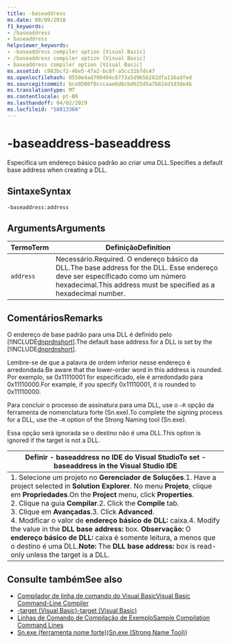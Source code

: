 ```yaml
---
title: -baseaddress
ms.date: 08/09/2018
f1_keywords:
- /baseaddress
- baseaddress
helpviewer_keywords:
- -baseaddress compiler option [Visual Basic]
- /baseaddress compiler option [Visual Basic]
- baseaddress compiler option [Visual Basic]
ms.assetid: c982bcf2-46e5-47a2-bc8f-a5cc32b7dc47
ms.openlocfilehash: 0550e4ad700494c8773a5d9b5b282dfa116adfed
ms.sourcegitcommit: bce0586f0cccaae6d6cbd625d5a7b824d1d3de4b
ms.translationtype: MT
ms.contentlocale: pt-BR
ms.lasthandoff: 04/02/2019
ms.locfileid: "58813360"
---
```

# <a name="-baseaddress"></a><span data-ttu-id="fc685-102">-baseaddress</span><span class="sxs-lookup"><span data-stu-id="fc685-102">-baseaddress</span></span>
<span data-ttu-id="fc685-103">Especifica um endereço básico padrão ao criar uma DLL.</span><span class="sxs-lookup"><span data-stu-id="fc685-103">Specifies a default base address when creating a DLL.</span></span>  
  
## <a name="syntax"></a><span data-ttu-id="fc685-104">Sintaxe</span><span class="sxs-lookup"><span data-stu-id="fc685-104">Syntax</span></span>  
  
```  
-baseaddress:address  
```  
  
## <a name="arguments"></a><span data-ttu-id="fc685-105">Arguments</span><span class="sxs-lookup"><span data-stu-id="fc685-105">Arguments</span></span>  
  
|<span data-ttu-id="fc685-106">Termo</span><span class="sxs-lookup"><span data-stu-id="fc685-106">Term</span></span>|<span data-ttu-id="fc685-107">Definição</span><span class="sxs-lookup"><span data-stu-id="fc685-107">Definition</span></span>|  
|---|---|  
|`address`|<span data-ttu-id="fc685-108">Necessário.</span><span class="sxs-lookup"><span data-stu-id="fc685-108">Required.</span></span> <span data-ttu-id="fc685-109">O endereço básico da DLL.</span><span class="sxs-lookup"><span data-stu-id="fc685-109">The base address for the DLL.</span></span> <span data-ttu-id="fc685-110">Esse endereço deve ser especificado como um número hexadecimal.</span><span class="sxs-lookup"><span data-stu-id="fc685-110">This address must be specified as a hexadecimal number.</span></span>|  
  
## <a name="remarks"></a><span data-ttu-id="fc685-111">Comentários</span><span class="sxs-lookup"><span data-stu-id="fc685-111">Remarks</span></span>  
 <span data-ttu-id="fc685-112">O endereço de base padrão para uma DLL é definido pelo [!INCLUDE[dnprdnshort](~/includes/dnprdnshort-md.md)].</span><span class="sxs-lookup"><span data-stu-id="fc685-112">The default base address for a DLL is set by the [!INCLUDE[dnprdnshort](~/includes/dnprdnshort-md.md)].</span></span>  
  
 <span data-ttu-id="fc685-113">Lembre-se de que a palavra de ordem inferior nesse endereço é arredondada.</span><span class="sxs-lookup"><span data-stu-id="fc685-113">Be aware that the lower-order word in this address is rounded.</span></span> <span data-ttu-id="fc685-114">Por exemplo, se 0x11110001 for especificado, ele é arredondado para 0x11110000.</span><span class="sxs-lookup"><span data-stu-id="fc685-114">For example, if you specify 0x11110001, it is rounded to 0x11110000.</span></span>  
  
 <span data-ttu-id="fc685-115">Para concluir o processo de assinatura para uma DLL, use o `–R` opção da ferramenta de nomenclatura forte (Sn.exe).</span><span class="sxs-lookup"><span data-stu-id="fc685-115">To complete the signing process for a DLL, use the `–R` option of the Strong Naming tool (Sn.exe).</span></span>  
  
 <span data-ttu-id="fc685-116">Essa opção será ignorada se o destino não é uma DLL.</span><span class="sxs-lookup"><span data-stu-id="fc685-116">This option is ignored if the target is not a DLL.</span></span>  
  
|<span data-ttu-id="fc685-117">Definir - baseaddress no IDE do Visual Studio</span><span class="sxs-lookup"><span data-stu-id="fc685-117">To set -baseaddress in the Visual Studio IDE</span></span>|  
|---|  
|<span data-ttu-id="fc685-118">1.  Selecione um projeto no **Gerenciador de Soluções**.</span><span class="sxs-lookup"><span data-stu-id="fc685-118">1.  Have a project selected in **Solution Explorer**.</span></span> <span data-ttu-id="fc685-119">No menu **Projeto**, clique em **Propriedades**.</span><span class="sxs-lookup"><span data-stu-id="fc685-119">On the **Project** menu, click **Properties**.</span></span> <br /><span data-ttu-id="fc685-120">2.  Clique na guia **Compilar**.</span><span class="sxs-lookup"><span data-stu-id="fc685-120">2.  Click the **Compile** tab.</span></span><br /><span data-ttu-id="fc685-121">3.  Clique em **Avançadas**.</span><span class="sxs-lookup"><span data-stu-id="fc685-121">3.  Click **Advanced**.</span></span><br /><span data-ttu-id="fc685-122">4.  Modificar o valor de **endereço básico de DLL:** caixa.</span><span class="sxs-lookup"><span data-stu-id="fc685-122">4.  Modify the value in the **DLL base address:** box.</span></span> <span data-ttu-id="fc685-123">**Observação:**      O **endereço básico de DLL:** caixa é somente leitura, a menos que o destino é uma DLL.</span><span class="sxs-lookup"><span data-stu-id="fc685-123">**Note:**      The **DLL base address:** box is read-only unless the target is a DLL.</span></span>|  
  
## <a name="see-also"></a><span data-ttu-id="fc685-124">Consulte também</span><span class="sxs-lookup"><span data-stu-id="fc685-124">See also</span></span>

- [<span data-ttu-id="fc685-125">Compilador de linha de comando do Visual Basic</span><span class="sxs-lookup"><span data-stu-id="fc685-125">Visual Basic Command-Line Compiler</span></span>](../../../visual-basic/reference/command-line-compiler/index.md)
- [<span data-ttu-id="fc685-126">-target (Visual Basic)</span><span class="sxs-lookup"><span data-stu-id="fc685-126">-target (Visual Basic)</span></span>](../../../visual-basic/reference/command-line-compiler/target.md)
- [<span data-ttu-id="fc685-127">Linhas de Comando de Compilação de Exemplo</span><span class="sxs-lookup"><span data-stu-id="fc685-127">Sample Compilation Command Lines</span></span>](../../../visual-basic/reference/command-line-compiler/sample-compilation-command-lines.md)
- <span data-ttu-id="fc685-128">[Sn.exe (ferramenta nome forte)](../../../framework/tools/sn-exe-strong-name-tool.md))</span><span class="sxs-lookup"><span data-stu-id="fc685-128">[Sn.exe (Strong Name Tool)](../../../framework/tools/sn-exe-strong-name-tool.md))</span></span>
